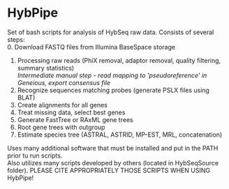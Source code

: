 # HybPipe
Set of bash scripts for analysis of HybSeq raw data. Consists of several steps:  
0. Download FASTQ files from Illumina BaseSpace storage  
1. Processing raw reads (PhiX removal, adaptor removal, quality filtering, summary statistics)  
_Intermediate manual step - read mapping to 'pseudoreference' in Geneious, export consensus file_  
2. Recognize sequences matching probes (generate PSLX files using BLAT)  
3. Create alignments for all genes  
4. Treat missing data, select best genes  
5. Generate FastTree or RAxML gene trees  
6. Root gene trees with outgroup  
7. Estimate species tree (ASTRAL, ASTRID, MP-EST, MRL, concatenation)  
  
Uses many additional software that must be installed and put in the PATH prior tu run scripts.  
Also utilizes many scripts developed by others (located in HybSeqSource folder). PLEASE CITE APPROPRIATELY THOSE SCRIPTS WHEN USING HybPipe!  

